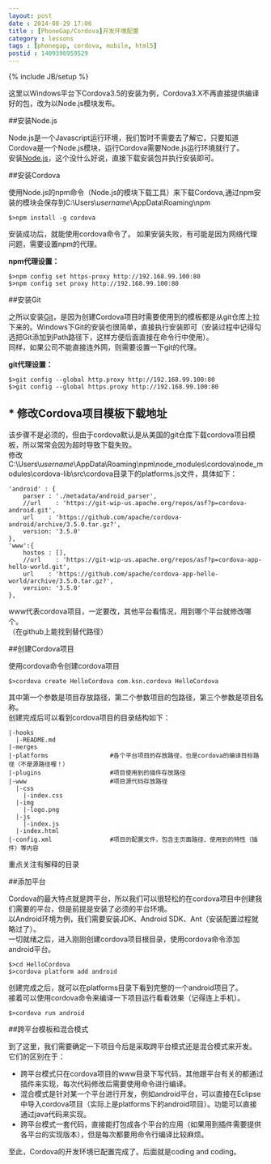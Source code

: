 ```yaml
---
layout: post
date : 2014-08-29 17:06
title : [PhoneGap/Cordova]开发环境配置
category : lessons
tags : [phonegap, cordova, mobile, html5]
postid : 1409396959529
---
```

{% include JB/setup %}

这里以Windows平台下Cordova3.5的安装为例，Cordova3.X不再直接提供编译好的包，改为以Node.js模块发布。

##安装Node.js 

Node.js是一个Javascript运行环境，我们暂时不需要去了解它，只要知道Cordova是一个Node.js模块，运行Cordova需要Node.js运行环境就行了。  
安装[Node.js](http://www.nodejs.org/)，这个没什么好说，直接下载安装包并执行安装即可。<!--break-->

##安装Cordova

使用Node.js的npm命令（Node.js的模块下载工具）来下载Cordova,通过npm安装的模块会保存到C:\Users\\*username*\AppData\Roaming\npm

    $>npm install -g cordova

安装成功后，就能使用cordova命令了。
如果安装失败，有可能是因为网络代理问题，需要设置npm的代理。  

**npm代理设置：**
    
    $>npm config set https-proxy http://192.168.99.100:80
    $>npm config set proxy http://192.168.99.100:80
        
##安装Git

之所以安装[Git](http://www.git-scm.com/)，是因为创建Cordova项目时需要使用到的模板都是从git仓库上拉下来的。Windows下Git的安装也很简单，直接执行安装即可（安装过程中记得勾选把Git添加到Path路径下，这样方便后面直接在命令行中使用）。  
同样，如果公司不能直接连外网，则需要设置一下git的代理。

**git代理设置：**
    
    $>git config --global http.proxy http://192.168.99.100:80
    $>git config --global https.proxy http://192.168.99.100:80

## * 修改Cordova项目模板下载地址

该步骤不是必须的，但由于cordova默认是从美国的git仓库下载cordova项目模板，所以常常会因为超时导致下载失败。  
修改C:\Users\\*username*\AppData\Roaming\npm\node_modules\cordova\node_modules\cordova-lib\src\cordova目录下的platforms.js文件，具体如下：

    'android' : {
        parser : './metadata/android_parser',
        //url    : 'https://git-wip-us.apache.org/repos/asf?p=cordova-android.git',
        url    : 'https://github.com/apache/cordova-android/archive/3.5.0.tar.gz?',
        version: '3.5.0'
    },
    'www':{
        hostos : [],
        //url    : 'https://git-wip-us.apache.org/repos/asf?p=cordova-app-hello-world.git',
	    url    : 'https://github.com/apache/cordova-app-hello-world/archive/3.5.0.tar.gz?',
        version: '3.5.0'
    },
        
www代表cordova项目，一定要改，其他平台看情况，用到哪个平台就修改哪个。  
（在github上能找到替代路径）

##创建Cordova项目

使用cordova命令创建cordova项目

    $>cordova create HelloCordova com.ksn.cordova HelloCordova
        
其中第一个参数是项目存放路径，第二个参数项目的包路径，第三个参数是项目名称。  
创建完成后可以看到cordova项目的目录结构如下：
    
    |-hooks
      |-README.md
    |-merges
    |-platforms                 #各个平台项目的存放路径，也是cordova的编译目标路径（不是源路径喔！）
    |-plugins                   #项目使用到的插件存放路径
    |-www                       #项目源代码存放路径
      |-css
        |-index.css
      |-img
        |-logo.png
      |-js
        |-index.js
      |-index.html
    |-config.xml                #项目的配置文件，包含主页面路径、使用到的特性（插件）等内容
        
重点关注有解释的目录
    
##添加平台

Cordova的最大特点就是跨平台，所以我们可以很轻松的在cordova项目中创建我们需要的平台，但是前提是安装了必须的平台环境。  
以Android环境为例，我们需要安装JDK、Android SDK、Ant（安装配置过程就略过了）。  
一切就绪之后，进入刚刚创建cordova项目根目录，使用cordova命令添加android平台。

    $>cd HelloCordova
    $>cordova platform add android
    
创建完成之后，就可以在platforms目录下看到完整的一个android项目了。  
接着可以使用cordova命令来编译一下项目运行看看效果（记得连上手机）。
    
    $>cordova run android

##跨平台模板和混合模式  

到了这里，我们需要确定一下项目今后是采取跨平台模式还是混合模式来开发。  
它们的区别在于：  

- 跨平台模式只在cordova项目的www目录下写代码，其他跟平台有关的都通过插件来实现，每次代码修改后需要使用命令进行编译。
- 混合模式是针对某一个平台进行开发，例如android平台，可以直接在Eclipse中导入cordova项目（实际上是platforms下的android项目）。功能可以直接通过java代码来实现。
- 跨平台模式一套代码，直接能打包成各个平台的应用（如果用到插件需要提供各平台的实现版本），但是每次都要用命令行编译比较麻烦。
    

至此，Cordova的开发环境已配置完成了。后面就是coding and coding。




